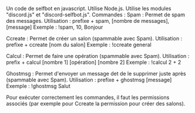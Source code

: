 Un code de selfbot en javascript.
Utilise Node.js.
Utilise les modules "discord.js" et "discord-selfbot.js".
Commandes :
  Spam : Permet de spam des messages.
    Utilisation : prefixe + spam, [nombre de messages], [message]
    Exemple : !spam, 10, Bonjour
    
  Ccreate : Permet de créer un salon (spammable avec Spam).
    Utilisation : prefixe + ccreate [nom du salon]
    Exemple : !ccreate general
    
  Calcul : Permet de faire une opération (spammable avec Spam).
    Utilisation : prefix + calcul [nombre 1] [opération] [nombre 2]
    Exemple : !calcul 2 + 2
    
  Ghostmsg : Permet d'envoyer un message det de le supprimer juste après (spammable avec Spam).
    Utilisation : prefixe + ghostmsg [message]
    Exemple : !ghostmsg Salut
    
  Pour exécuter correctement les commandes, il faut les permissions associés (par exemple pour Ccreate la permission pour créer des salons).
